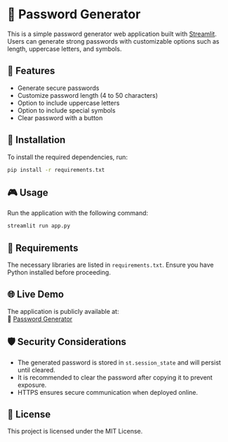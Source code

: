 # 🔐 Password Generator

This is a simple password generator web application built with [Streamlit](https://streamlit.io/). Users can generate strong passwords with customizable options such as length, uppercase letters, and symbols.

## 🚀 Features
- Generate secure passwords
- Customize password length (4 to 50 characters)
- Option to include uppercase letters
- Option to include special symbols
- Clear password with a button

## 📌 Installation
To install the required dependencies, run:
```sh
pip install -r requirements.txt
```

## 🎮 Usage
Run the application with the following command:
```sh
streamlit run app.py
```

## 📜 Requirements
The necessary libraries are listed in `requirements.txt`. Ensure you have Python installed before proceeding.

## 🌐 Live Demo
The application is publicly available at:  
🔗 [Password Generator](https://generare-password.streamlit.app)

## 🛡️ Security Considerations
- The generated password is stored in `st.session_state` and will persist until cleared.
- It is recommended to clear the password after copying it to prevent exposure.
- HTTPS ensures secure communication when deployed online.

## 📄 License
This project is licensed under the MIT License.

